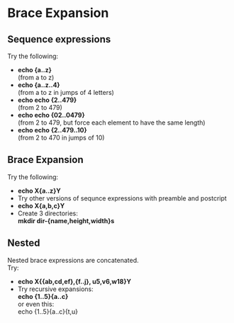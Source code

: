 # Brace Expansion

## Sequence expressions

Try the following:  
- **echo {a..z}**  
(from a to z)
- **echo {a..z..4}**  
(from a to z in jumps of 4 letters)
- **echo echo {2..479}**  
(from 2 to 479)
- **echo echo {02..0479}**  
(from 2 to 479, but force each element to have the same length)
- **echo echo {2..479..10}**  
(from 2 to 470 in jumps of 10)

## Brace Expansion

Try the following:  
- **echo X{a..z}Y**
- Try other versions of sequnce expressions with preamble and postcript
- **echo X{a,b,c}Y**
- Create 3 directories:  
**mkdir dir-{name,height,width}s**

##  Nested

Nested brace expressions are concatenated.  
Try:  
- **echo X{{ab,cd,ef},{f..j}, u5,v6,w18}Y**
- Try recursive expansions:  
**echo {1..5}{a..c}**  
or even this:  
echo {1..5}{a..c}{t,u}